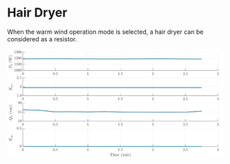 # Hair Dryer
When the warm wind operation mode is selected, a hair dryer can be considered as a resistor.

![Hair dryer](../z_Sensitivity_img/HairDryer.svg)
